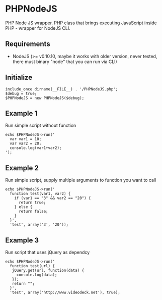 PHPNodeJS
=========

PHP Node JS wrapper. PHP class that brings executing JavaScript inside PHP - wrapper for NodeJS CLI.

Requirements
------------
- NodeJS (>= v0.10.10, maybe it works with older version, never tested, there must binary "node" that you can run via CLI)

Initialize
----------
```
include_once dirname(__FILE__) . '/PHPNodeJS.php';
$debug = true;
$PHPNodeJS = new PHPNodeJS($debug);
```

Example 1
--------
Run simple script without function
```
echo $PHPNodeJS->run('
  var var1 = 10;
  var var2 = 20;
  console.log(var1+var2);
');
```

Example 2 
---------
Run simple script, supply multiple arguments to function you want to call
```
echo $PHPNodeJS->run('
  function test(var1, var2) {
    if (var1 == "3" && var2 == "20") {
      return true;
    } else {
      return false;
    }
  }',
  'test', array('3', '20'));
```

Example 3
---------
Run script that uses jQuery as dependcy
```
echo $PHPNodeJS->run('
  function test(url) {
   jQuery.get(url, function(data) {
     console.log(data);
   });
   return "";
  }',
  'test', array('http://www.videodeck.net'), true);
```

